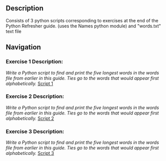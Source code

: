 ## Description
Consists of 3 python scripts corresponding to exercises at the end of the Python Refresher guide. (uses the Names python module) and "words.txt" text file

## Navigation

### Exercise 1 Description:
*Write a Python script to find and print the five longest words in the words file from earlier in this guide. Ties go to the words that would appear first alphabetically.*
[Script 1](./script01.py)

### Exercise 2 Description:
*Write a Python script to find and print the five longest words in the words file from earlier in this guide. Ties go to the words that would appear first alphabetically.*
[Script 2](./script02.py)

### Exercise 3 Description:
*Write a Python script to find and print the five longest words in the words file from earlier in this guide. Ties go to the words that would appear first alphabetically.*
[Script 3](./script03.py)


